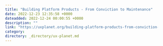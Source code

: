 ```yaml
---
title: "Building Platform Products - From Conviction to Maintenance"
date: 2022-12-23 12:35:58 +0000
dateadded: 2022-12-24 00:00:55 +0000
description: ""
link: "https://uxplanet.org/building-platform-products-from-conviction-to-maintenance-52a4551660f7?source=rss----819cc2aaeee0---4"
category:
directory: _directory/ux-planet.md
---
```

